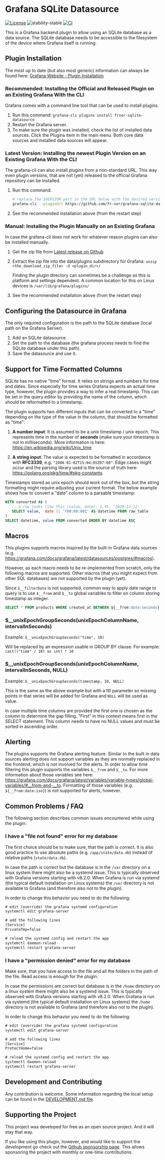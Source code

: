 # Grafana SQLite Datasource

[![License](https://img.shields.io/badge/License-Apache%202.0-blue.svg)](https://opensource.org/licenses/Apache-2.0)
![stability-stable](https://img.shields.io/badge/stability-stable-green.svg)
[![CI](https://github.com/fr-ser/grafana-sqlite-datasource/actions/workflows/ci_cd.yml/badge.svg)](https://github.com/fr-ser/grafana-sqlite-datasource/actions/workflows/ci_cd.yml)

This is a Grafana backend plugin to allow using an SQLite database as a data source.
The SQLite database needs to be accessible to the filesystem of the device where Grafana itself
is running.

## Plugin Installation

The most up to date (but also most generic) information can always be found here:
[Grafana Website - Plugin Installation](https://grafana.com/docs/grafana/latest/plugins/installation/#install-grafana-plugins)

### Recommended: Installing the Official and Released Plugin on an Existing Grafana With the CLI

Grafana comes with a command line tool that can be used to install plugins.

1. Run this command: `grafana-cli plugins install frser-sqlite-datasource`
2. Restart the Grafana server.
3. To make sure the plugin was installed, check the list of installed data sources. Click the
   Plugins item in the main menu. Both core data sources and installed data sources will appear.

### Latest Version: Installing the newest Plugin Version on an Existing Grafana With the CLI

The grafana-cli can also install plugins from a non-standard URL. This way even plugin versions,
that are not (yet) released to the official Grafana repository can be installed.

1. Run this command:

   ```sh
   # replace the $VERSION part in the URL below with the desired version (e.g. 2.0.2)
   grafana-cli --pluginUrl https://github.com/fr-ser/grafana-sqlite-datasource/releases/download/v$VERSION/frser-sqlite-datasource-$VERSION.zip plugins install frser-sqlite-datasource
   ```

2. See the recommended installation above (from the restart step)

### Manual: Installing the Plugin Manually on an Existing Grafana

In case the grafana-cli does not work for whatever reason plugins can also be installed manually.

1. Get the zip file from [Latest release on Github](https://github.com/fr-ser/grafana-sqlite-datasource/releases/latest)
2. Extract the zip file into the data/plugins subdirectory for Grafana:
   `unzip <the_download_zip_file> -d <plugin_dir>/`

   Finding the plugin directory can sometimes be a challenge as this is platform and settings
   dependent. A common location for this on Linux devices is `/var/lib/grafana/plugins/`
3. See the recommended installation above (from the restart step)

## Configuring the Datasource in Grafana

The only required configuration is the path to the SQLite database (local path on the Grafana Server).

1. Add an SQLite datasource.
2. Set the path to the database (the grafana process needs to find the SQLite database under this path).
3. Save the datasource and use it.

## Support for Time Formatted Columns

SQLite has no native "time" format. It relies on strings and numbers for time and dates. Since
especially for time series Grafana expects an actual time type, however, the plugin provides a way
to infer a real timestamp. This can be set in the query editor by providing the name of the column,
which should be reformatted to a timestamp.

The plugin supports two different inputs that can be converted to a "time" depending on the type
of the value in the column, that should be formatted as "time":

1. **A number input**: It is assumed to be a unix timestamp / unix epoch. This represents time in
   the number of **seconds** (make sure your timestamp is not in milliseconds). More information is
   here: <https://en.wikipedia.org/wiki/Unix_time>

2. **A string input**: The value is expected to be formatted in accordance with **RFC3339**,
   e.g. `"2006-01-02T15:04:05Z07:00"`. Edge cases might occur and the parsing library used is the
   source of truth here: <https://golang.org/pkg/time/#pkg-constants>.

Timestamps stored as unix epoch should work out of the box, but the string formatting might require
adjusting your current format. The below example shows how to convert a "date" column to a parsable
timestamp:

```SQL
WITH converted AS (
   -- a row looks like this (value, date): 1.45, '2020-12-12'
   SELECT value,  date || 'T00:00:00Z' AS datetime FROM raw_table
)
SELECT datetime, value FROM converted ORDER BY datetime ASC
```

## Macros

This plugins supports macros inspired by the built-in Grafana data sources (e.g.
<https://grafana.com/docs/grafana/latest/datasources/postgres/#macros>).

However, as each macro needs to be re-implemented from scratch, only the following macros are
supported. Other macros (that you might expect from other SQL databases) are not supported by the
plugin (yet).

Since `$__filterDate` is not supported, common way to apply date range to query is to use `$__from` and `$__to` global variables to filter on column storing timestamp as integer.

```sql
SELECT * FROM products WHERE created_at BETWEEN ${__from:date:seconds} AND ${__to:date:seconds};
```

### $__unixEpochGroupSeconds(unixEpochColumnName, intervalInSeconds)

Example: `$__unixEpochGroupSeconds("time", 10)`

Will be replaced by an expression usable in GROUP BY clause. For example:
`cast(("time" / 10) as int) * 10`

### $__unixEpochGroupSeconds(unixEpochColumnName, intervalInSeconds, NULL)

Example: `$__unixEpochGroupSeconds(timestamp, 10, NULL)`

This is the same as the above example but with a fill parameter so missing points in that series
will be added for Grafana and `NULL` will be used as value.

In case multiple time columns are provided the first one is chosen as the column to determine the
gap filling. "First" in this context means first in the SELECT statement. This column needs to have
no NULL values and must be sorted in ascending order.

## Alerting

The plugins supports the Grafana alerting feature. Similar to the built in data sources alerting
does not support variables as they are normally replaced in the frontend, which is not involved
for the alerts. In order to allow time filtering this plugin supports the variables `$__from` and
`$__to`. For more information about those variables see here:
<https://grafana.com/docs/grafana/latest/variables/variable-types/global-variables/#__from-and-__to>.
Formatting of those variables (e.g. `${__from:date:iso}`) is not supported for alerts, however.

## Common Problems / FAQ

The following section describes common issues encountered while using the plugin.

### I have a "file not found" error for my database

The first choice should be to make sure, that the path is correct. It is also good practice to
use absolute paths (e.g. `/app/state/data.db`) instead of relative paths (`state/data.db`).

In case the path is correct but the database is in the `/var` directory on a linux system there
might also be a systemd issue. This is typically observed with Grafana versions starting with
v8.2.0. When Grafana is run via systemd (the typical default installation on Linux systems) the
`/var` directory is not available to Grafana (and therefore also not to the plugin).

In order to change this behavior you need to do the following:

```txt
# edit (override) the grafana systemd configuration
systemctl edit grafana-server

# add the following lines
[Service]
PrivateTmp=false

# reload the systemd config and restart the app
systemctl daemon-reload
systemctl restart grafana-server
```

### I have a "permission denied" error for my database

Make sure, that you have access to the file and all the folders in the path of the file.
Read access is enough for the plugin.

In case the permissions are correct but database is in the `/home` directory on a linux system
there might also be a systemd issue. This is typically observed with Grafana versions starting with
v8.2.0. When Grafana is run via systemd (the typical default installation on Linux systems) the
`/home` directory is not available to Grafana (and therefore also not to the plugin).

In order to change this behavior you need to do the following:

```txt
# edit (override) the grafana systemd configuration
systemctl edit grafana-server

# add the following lines
[Service]
ProtectHome=false

# reload the systemd config and restart the app
systemctl daemon-reload
systemctl restart grafana-server
```

## Development and Contributing

Any contribution is welcome. Some information regarding the local setup can be found in the
[DEVELOPMENT.md file](https://github.com/fr-ser/grafana-sqlite-datasource/blob/master/DEVELOPMENT.md).

## Supporting the Project

This project was developed for free as an open source project. And it will stay that way.

If you like using this plugin, however, and would like to support the development go check out
the [Github sponsorship page](https://github.com/sponsors/fr-ser). This allows sponsoring the
project with monthly or one-time contributions.
